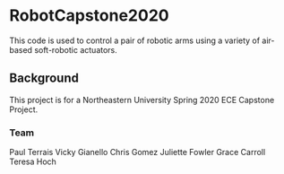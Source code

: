 # RobotCapstone2020

This code is used to control a pair of robotic arms using a variety of air-based soft-robotic actuators.

## Background

This project is for a Northeastern University Spring 2020 ECE Capstone Project.

### Team

Paul Terrais
Vicky Gianello
Chris Gomez
Juliette Fowler
Grace Carroll
Teresa Hoch
